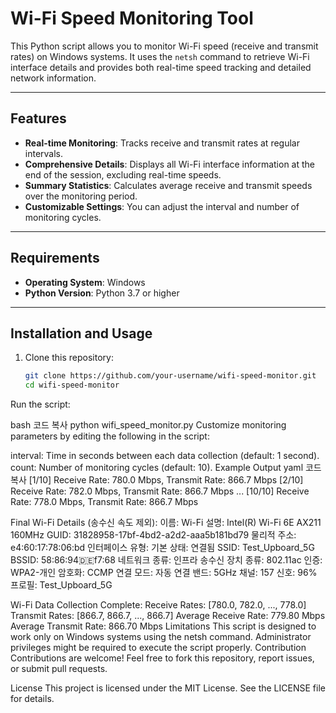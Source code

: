 # Wi-Fi Speed Monitoring Tool

This Python script allows you to monitor Wi-Fi speed (receive and transmit rates) on Windows systems. It uses the `netsh` command to retrieve Wi-Fi interface details and provides both real-time speed tracking and detailed network information.

---

## Features

- **Real-time Monitoring**: Tracks receive and transmit rates at regular intervals.
- **Comprehensive Details**: Displays all Wi-Fi interface information at the end of the session, excluding real-time speeds.
- **Summary Statistics**: Calculates average receive and transmit speeds over the monitoring period.
- **Customizable Settings**: You can adjust the interval and number of monitoring cycles.

---

## Requirements

- **Operating System**: Windows
- **Python Version**: Python 3.7 or higher

---

## Installation and Usage

1. Clone this repository:
   ```bash
   git clone https://github.com/your-username/wifi-speed-monitor.git
   cd wifi-speed-monitor
Run the script:

bash
코드 복사
python wifi_speed_monitor.py
Customize monitoring parameters by editing the following in the script:

interval: Time in seconds between each data collection (default: 1 second).
count: Number of monitoring cycles (default: 10).
Example Output
yaml
코드 복사
[1/10] Receive Rate: 780.0 Mbps, Transmit Rate: 866.7 Mbps
[2/10] Receive Rate: 782.0 Mbps, Transmit Rate: 866.7 Mbps
...
[10/10] Receive Rate: 778.0 Mbps, Transmit Rate: 866.7 Mbps

Final Wi-Fi Details (송수신 속도 제외):
이름: Wi-Fi
설명: Intel(R) Wi-Fi 6E AX211 160MHz
GUID: 31828958-17bf-4bd2-a2d2-aaa5b181bd79
물리적 주소: e4:60:17:78:06:bd
인터페이스 유형: 기본
상태: 연결됨
SSID: Test_Upboard_5G
BSSID: 58:86:94:de:f7:68
네트워크 종류: 인프라
송수신 장치 종류: 802.11ac
인증: WPA2-개인
암호화: CCMP
연결 모드: 자동 연결
밴드: 5GHz
채널: 157
신호: 96%
프로필: Test_Upboard_5G

Wi-Fi Data Collection Complete:
Receive Rates: [780.0, 782.0, ..., 778.0]
Transmit Rates: [866.7, 866.7, ..., 866.7]
Average Receive Rate: 779.80 Mbps
Average Transmit Rate: 866.70 Mbps
Limitations
This script is designed to work only on Windows systems using the netsh command.
Administrator privileges might be required to execute the script properly.
Contribution
Contributions are welcome! Feel free to fork this repository, report issues, or submit pull requests.

License
This project is licensed under the MIT License. See the LICENSE file for details.
